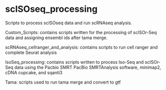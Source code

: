 # scISOseq_processing
Scripts to process scISOseq data and run scRNAseq analysis.

Custom_Scripts: contains scripts written for the processing of scISOr-Seq data and assigning ensembl ids after tama merge.

scRNAseq_cellranger_and_analysis: contains scripts to run cell ranger and complete Seurat analysis

IsoSeq_processing: contains scripts written to process Iso-Seq and scISOr-Seq data using the Pacbio SMRT PacBio SMRTAnalysis software, minimap2,  cDNA cupcake, and sqanti3

Tama: scripts used to run tama merge and convert to gtf
